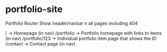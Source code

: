 # portfolio-site
Portfolio Router
Show header/navbar n all pages including 404

/               -> Homepage (in nav)
/portfolio      -> Portfolio homepage with links to items (in nav)
/portfolio/123  -> Individual portfolio item page that shows the ID
/contact        -> Contact page (in nav)
